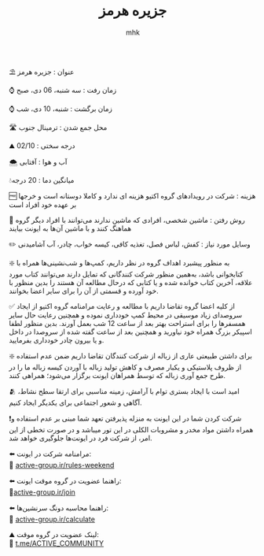 ﻿---
layout: post
title: "جزیره هرمز"
author: mhk
categories: [Nature]
tags: [nature]
image: assets/img/event/01.jpg
description: "جزیره هرمز"
featured: true
hidden: true
rating: 5
---

⛱ عنوان : جزیره هرمز  

⌚️ زمان رفت : سه شنبه، 06 دی، صبح  

⌚️ زمان برگشت : شنبه، 10 دی، شب   

🛣 محل جمع شدن : ترمینال جنوب  

⛰ درجه سختی : 02/10   

🌨 آب و هوا : آفتابی  

💧میانگین دما : 20 درجه   

🆓 هزینه : شرکت در رویدادهای گروه اکتیو هزینه ای ندارد و کاملا دوستانه است و خرجها بر عهده خود افراد است  

🚗 روش رفتن : ماشین شخصی، افرادی که ماشین ندارند می‌توانند با افراد دیگر گروه هماهنگ کنند و با ماشین آن‌ها به ایونت بیایند  

✏️ وسایل مورد نیاز : کفش، لباس فصل، تغذیه کافی، کیسه خواب، چادر، آب آشامیدنی  



❇️ به منظور پیشبرد اهداف گروه در نظر داریم، کمپ‌ها و شب‌نشینی‌ها همراه با کتابخوانی باشد، به‌همین منظور شرکت کنندگانی که تمایل دارند می‌توانند کتاب مورد علاقه، آخرین کتاب خوانده شده و یا کتابی که درحال مطالعه آن هستند را بدین منظور با خود آورده و قسمتی از آن را برای سایر اعضا بخوانند.  

✅ از کلیه اعضا گروه تقاضا داریم با مطالعه و رعایت مرامنامه گروه اکتیو از ایجاد سر‌و‌صدای زیاد موسیقی در محیط کمپ خودداری نموده و همچنین رعایت حال سایر همسفرها را برای استراحت بهتر بعد از ساعت 12 شب بعمل آورند. بدین منظور لطفا اسپیکر بزرگ همراه خود نیاورید و همچنین بعد از ساعت گفته شده از سروصدا در داخل و یا بیرون چادر خودداری بفرمایید.  

❇️ برای داشتن طبیعتی عاری از زباله از شرکت کنندگان تقاضا داریم ضمن عدم استفاده از ظروف پلاستیکی و یکبار مصرف و کاهش تولید زباله با آوردن کیسه زباله ما را در طرح جمع آوری زباله که توسط همراهان ایونت برگزار می‌شود؛ همراهی کنند.  

🫂 امید است با ایجاد بستری توام با آرامش، زمینه مناسبی برای ارتقا سطح نشاط، آگاهی و شعور اجتماعی برای یکدیگر ایجاد کنیم.  

❗️شرکت کردن شما در این ایونت به منزله پذیرفتن تعهد شما مبنی بر عدم استفاده و همراه داشتن مواد مخدر و مشروبات الکلی در این تور میباشد و در صورت تخطی از این امر، از شرکت فرد در ایونت‌ها جلوگیری خواهد شد.  



⬅️ مرامنامه شرکت در ایونت:  
🔶 [active-group.ir/rules-weekend](active-group.ir/rules-weekend)  

⬅️ راهنما عضویت در گروه موقت ایونت:  
🔶[active-group.ir/join](active-group.ir/join)   

⬅️ راهنما محاسبه دونگ سرنشین‌ها:  
🔶 [active-group.ir/calculate](active-group.ir/calculate)  

⛰ لینک عضویت در گروه موقت:  
🔶 [t.me/ACTIVE_COMMUNITY](t.me/ACTIVE_COMMUNITY)  